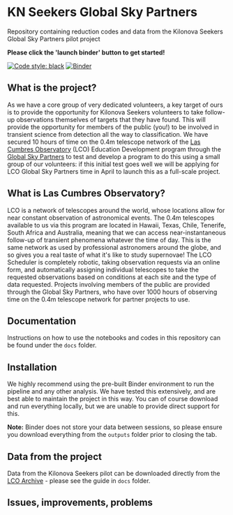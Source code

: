 # KN Seekers Global Sky Partners
Repository containing reduction codes and data from the Kilonova Seekers Global Sky Partners pilot project

**Please click the 'launch binder' button to get started!**

[![Code style: black](https://img.shields.io/badge/code%20style-black-000000.svg)](https://github.com/psf/black)
[![Binder](https://mybinder.org/badge_logo.svg)](https://mybinder.org/v2/gh/GOTO-OBS/knseekers-lco/HEAD)

## What is the project?
As we have a core group of very dedicated volunteers, a key target of ours is to provide the opportunity for Kilonova Seekers volunteers to take follow-up observations themselves of targets that they have found. This will provide the opportunity for members of the public (you!) to be involved in transient science from detection all the way to classification. We have secured 10 hours of time on the 0.4m telescope network of the [Las Cumbres Observatory](https://lco.global) (LCO) Education Development program through the [Global Sky Partners](https://lco.global/education/partners) to test and develop a program to do this using a small group of our volunteers: if this initial test goes well we will be applying for LCO Global Sky Partners time in April to launch this as a full-scale project. 

## What is Las Cumbres Observatory?
LCO is a network of telescopes around the world, whose locations allow for near constant observation of astronomical events. The 0.4m telescopes available to us via this program are located in Hawaii, Texas, Chile, Tenerife, South Africa and Australia, meaning that we can access near-instantaneous follow-up of transient phenomena whatever the time of day. This is the same network as used by professional astronomers around the globe, and so gives you a real taste of what it's like to study supernovae!
The LCO Scheduler is completely robotic, taking observation requests via an online form, and automatically assigning individual telescopes to take the requested observations based on conditions at each site and the type of data requested. 
Projects involving members of the public are provided through the Global Sky Partners, who have over 1000 hours of observing time on the 0.4m telescope network for partner projects to use.

## Documentation
Instructions on how to use the notebooks and codes in this repository can be found under the `docs` folder.

## Installation
We highly recommend using the pre-built Binder environment to run the pipeline and any other analysis. We have tested this extensively, and are best able to maintain the project in this way. You can of course download and run everything locally, but we are unable to provide direct support for this.

**Note:** Binder does not store your data between sessions, so please ensure you download everything from the `outputs` folder prior to closing the tab.

## Data from the project
Data from the Kilonova Seekers pilot can be downloaded directly from the [LCO Archive](https://archive.lco.global) - please see the guide in `docs` folder.

## Issues, improvements, problems

